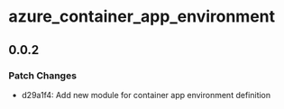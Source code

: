 # azure_container_app_environment

## 0.0.2

### Patch Changes

- d29a1f4: Add new module for container app environment definition
